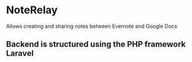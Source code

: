 # NoteRelay
Allows creating and sharing notes between Evernote and Google Docs
## Backend is structured using the PHP framework Laravel
